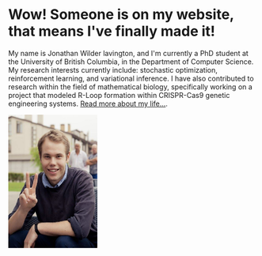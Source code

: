 # Wow! Someone is on my website, that means I've finally made it!

My name is Jonathan Wilder lavington, and I'm currently a PhD student at the University of British Columbia, 
in the Department of Computer Science. My research interests currently include: stochastic optimization,
reinforcement learning, and variational inference. I have also contributed to research within the field of mathematical 
biology, specifically working on a project that modeled R-Loop formation within CRISPR-Cas9 genetic engineering systems. 
[Read more about my life...](https://wilderlavington.github.io/about/).

<img src="/assets/profile.png"  width="180" height="270">



